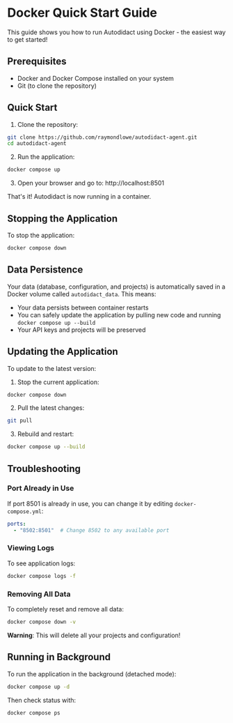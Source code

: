 # Docker Quick Start Guide

This guide shows you how to run Autodidact using Docker - the easiest way to get started!

## Prerequisites

- Docker and Docker Compose installed on your system
- Git (to clone the repository)

## Quick Start

1. Clone the repository:
```bash
git clone https://github.com/raymondlowe/autodidact-agent.git
cd autodidact-agent
```

2. Run the application:
```bash
docker compose up
```

3. Open your browser and go to: http://localhost:8501

That's it! Autodidact is now running in a container.

## Stopping the Application

To stop the application:
```bash
docker compose down
```

## Data Persistence

Your data (database, configuration, and projects) is automatically saved in a Docker volume called `autodidact_data`. This means:

- Your data persists between container restarts
- You can safely update the application by pulling new code and running `docker compose up --build`
- Your API keys and projects will be preserved

## Updating the Application

To update to the latest version:

1. Stop the current application:
```bash
docker compose down
```

2. Pull the latest changes:
```bash
git pull
```

3. Rebuild and restart:
```bash
docker compose up --build
```

## Troubleshooting

### Port Already in Use
If port 8501 is already in use, you can change it by editing `docker-compose.yml`:
```yaml
ports:
  - "8502:8501"  # Change 8502 to any available port
```

### Viewing Logs
To see application logs:
```bash
docker compose logs -f
```

### Removing All Data
To completely reset and remove all data:
```bash
docker compose down -v
```
**Warning**: This will delete all your projects and configuration!

## Running in Background

To run the application in the background (detached mode):
```bash
docker compose up -d
```

Then check status with:
```bash
docker compose ps
```